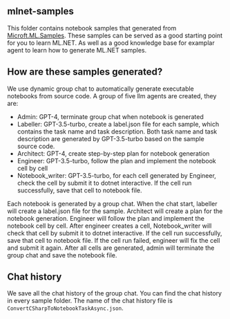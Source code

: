 ## mlnet-samples
This folder contains notebook samples that generated from [Microft.ML.Samples](https://github.com/dotnet/machinelearning/tree/main/docs/samples/Microsoft.ML.Samples).
These samples can be served as a good starting point for you to learn ML.NET. As well as a good knowledge base for examplar agent to learn how to generate ML.NET samples.

## How are these samples generated?
We use dynamic group chat to automatically generate executable notebooks from source code.
A group of five llm agents are created, they are:
- Admin: GPT-4, terminate group chat when notebook is generated
- Labeller: GPT-3.5-turbo, create a label.json file for each sample, which contains the task name and task description. Both task name and task description are generated by GPT-3.5-turbo based on the sample source code.
- Architect: GPT-4, create step-by-step plan for notebook generation
- Engineer: GPT-3.5-turbo, follow the plan and implement the notebook cell by cell
- Notebook_writer: GPT-3.5-turbo, for each cell generated by Engineer, check the cell by submit it to dotnet interactive. If the cell run successfully, save that cell to notebook file.

Each notebook is generated by a group chat. When the chat start, labeller will create a label.json file for the sample. Architect will create a plan for the notebook generation. Engineer will follow the plan and implement the notebook cell by cell. After engineer creates a cell, Notebook_writer will check that cell by submit it to dotnet interactive. If the cell run successfully, save that cell to notebook file. If the cell run failed, engineer will fix the cell and submit it again. After all cells are generated, admin will terminate the group chat and save the notebook file.

## Chat history
We save all the chat history of the group chat. You can find the chat history in every sample folder. The name of the chat history file is `ConvertCSharpToNotebookTaskAsync.json`.